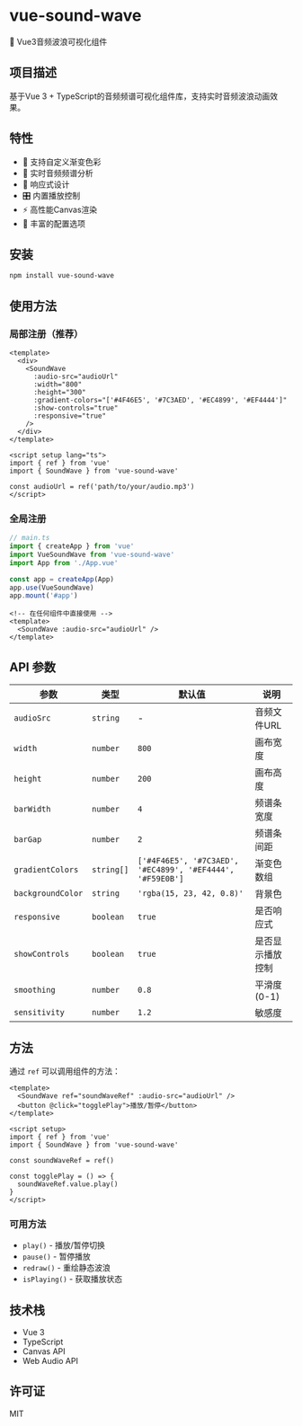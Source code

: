 # vue-sound-wave
🎵 Vue3音频波浪可视化组件

## 项目描述
基于Vue 3 + TypeScript的音频频谱可视化组件库，支持实时音频波浪动画效果。

## 特性
- 🎨 支持自定义渐变色彩
- 🎵 实时音频频谱分析
- 📱 响应式设计
- 🎛️ 内置播放控制
- ⚡ 高性能Canvas渲染
- 🔧 丰富的配置选项

## 安装

```bash
npm install vue-sound-wave
```

## 使用方法

### 局部注册（推荐）

```vue
<template>
  <div>
    <SoundWave
      :audio-src="audioUrl"
      :width="800"
      :height="300"
      :gradient-colors="['#4F46E5', '#7C3AED', '#EC4899', '#EF4444']"
      :show-controls="true"
      :responsive="true"
    />
  </div>
</template>

<script setup lang="ts">
import { ref } from 'vue'
import { SoundWave } from 'vue-sound-wave'

const audioUrl = ref('path/to/your/audio.mp3')
</script>
```

### 全局注册

```typescript
// main.ts
import { createApp } from 'vue'
import VueSoundWave from 'vue-sound-wave'
import App from './App.vue'

const app = createApp(App)
app.use(VueSoundWave)
app.mount('#app')
```

```vue
<!-- 在任何组件中直接使用 -->
<template>
  <SoundWave :audio-src="audioUrl" />
</template>
```

## API 参数

| 参数 | 类型 | 默认值 | 说明 |
|------|------|--------|------|
| `audioSrc` | `string` | - | 音频文件URL |
| `width` | `number` | `800` | 画布宽度 |
| `height` | `number` | `200` | 画布高度 |
| `barWidth` | `number` | `4` | 频谱条宽度 |
| `barGap` | `number` | `2` | 频谱条间距 |
| `gradientColors` | `string[]` | `['#4F46E5', '#7C3AED', '#EC4899', '#EF4444', '#F59E0B']` | 渐变色数组 |
| `backgroundColor` | `string` | `'rgba(15, 23, 42, 0.8)'` | 背景色 |
| `responsive` | `boolean` | `true` | 是否响应式 |
| `showControls` | `boolean` | `true` | 是否显示播放控制 |
| `smoothing` | `number` | `0.8` | 平滑度 (0-1) |
| `sensitivity` | `number` | `1.2` | 敏感度 |

## 方法

通过 `ref` 可以调用组件的方法：

```vue
<template>
  <SoundWave ref="soundWaveRef" :audio-src="audioUrl" />
  <button @click="togglePlay">播放/暂停</button>
</template>

<script setup>
import { ref } from 'vue'
import { SoundWave } from 'vue-sound-wave'

const soundWaveRef = ref()

const togglePlay = () => {
  soundWaveRef.value.play()
}
</script>
```

### 可用方法
- `play()` - 播放/暂停切换
- `pause()` - 暂停播放
- `redraw()` - 重绘静态波浪
- `isPlaying()` - 获取播放状态

## 技术栈
- Vue 3
- TypeScript
- Canvas API
- Web Audio API

## 许可证
MIT
